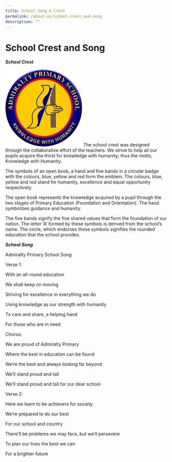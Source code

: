 ```yaml
---
title: School Song & Crest
permalink: /about-us/school-crest-and-song
description: ""
---
```

# School Crest and Song
***School Crest***

![](/images/AdmiraltyCrest.png)
The school crest was designed through the collaborative effort of the teachers. We strive to help all our pupils acquire the thirst for knowledge with humanity; thus the motto, Knowledge with Humanity.

The symbols of an open book, a hand and five bands in a circular badge with the colours, blue, yellow and red form the emblem. The colours, blue, yellow and red stand for humanity, excellence and equal opportunity respectively.

The open book represents the knowledge acquired by a pupil through the two stages of Primary Education (Foundation and Orientation). The hand symbolizes guidance and humanity.

The five bands signify the five shared values that form the foundation of our nation. The letter ‘A’ formed by these symbols is derived from the school’s name. The circle, which endorses these symbols signifies the rounded education that the school provides.

***School Song***

Admiralty Primary School Song

Verse 1:

With an all-round education

We shall keep on moving

Striving for excellence in everything we do

Using knowledge as our strength with humanity

To care and share, a helping hand

For those who are in need

Chorus:

We are proud of Admiralty Primary

Where the best in education can be found

We’re the best and always looking far beyond

We’ll stand proud and tall

We’ll stand proud and tall for our dear school

Verse 2:

Here we learn to be achievers for society

We’re prepared to do our best

For our school and country

There’ll be problems we may face, but we’ll persevere

To plan our lives the best we can

For a brighter future